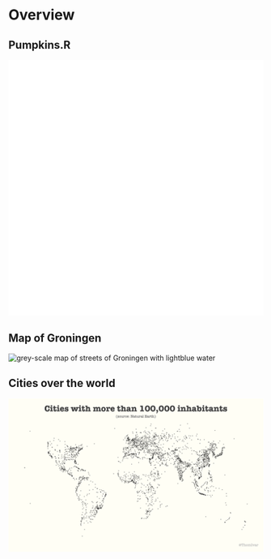 # Overview

## Pumpkins.R
![drawing of pumpkin based mathematical formulae ](https://github.com/TIvanDijk/pRojects/blob/main/Halloween/pumpkin.gif)


## Map of Groningen 
![grey-scale map of streets of Groningen with lightblue water ](https://github.com/TIvanDijk/pRojects/blob/main/30DaysMaps/groningen.png)

## Cities over the world 
![Map where each city with more than 100,000 inhabitants is indicated by a point ](https://github.com/TIvanDijk/pRojects/blob/main/30DaysMaps/cities_map.png)